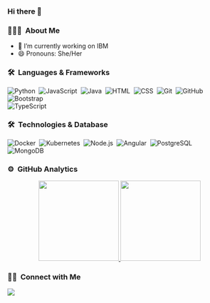 ### Hi there 👋



<!--
**Gabicolombo/Gabicolombo** is a ✨ _special_ ✨ repository because its `README.md` (this file) appears on your GitHub profile.

Here are some ideas to get you started:

- 🌱 I’m currently learning ...
- 👯 I’m looking to collaborate on ...
- 🤔 I’m looking for help with ...
- 💬 Ask me about ...
- 📫 How to reach me: ...
- 😄 Pronouns: ...
- ⚡ Fun fact: ...
-->

### 👩🏻‍💻 &nbsp;About Me
- 🔭 I’m currently working on IBM
- 😄 Pronouns: She/Her

### 🛠 &nbsp;Languages & Frameworks

![Python](https://img.shields.io/badge/-Python-05122A?style=flat&logo=Python)&nbsp;
![JavaScript](https://img.shields.io/badge/-JavaScript-05122A?style=flat&logo=JavaScript)&nbsp;
![Java](https://img.shields.io/badge/-Java-05122A?style=flat&logo=Java&logoColor=FFA518)&nbsp;
![HTML](https://img.shields.io/badge/-HTML-05122A?style=flat&logo=HTML5)&nbsp;
![CSS](https://img.shields.io/badge/-CSS-05122A?style=flat&logo=CSS3&logoColor=1572B6)&nbsp;
![Git](https://img.shields.io/badge/-Git-05122A?style=flat&logo=git)&nbsp;
![GitHub](https://img.shields.io/badge/-GitHub-05122A?style=flat&logo=github)&nbsp;
![Bootstrap](https://img.shields.io/badge/-Bootstrap-05122A?style=flat&logo=bootstrap&logoColor=563D7C)\
![TypeScript](https://img.shields.io/badge/-TypeScript-05122A?style=flat&logo=TypeScript)&nbsp;

### 🛠 &nbsp;Technologies & Database

![Docker](https://img.shields.io/badge/-Docker-05122A?&logo=Docker)&nbsp;
![Kubernetes](https://img.shields.io/badge/-Kubernetes-05122A?&logo=Kubernetes)&nbsp;
![Node.js](https://img.shields.io/badge/-Node.js-05122A?&logo=node.js)&nbsp;
![Angular](https://img.shields.io/badge/-Angular-05122A?style=flat&logo=Angular)&nbsp;
![PostgreSQL](https://img.shields.io/badge/-PostgreSQL-05122A?style=flat&logo=Postgresql)&nbsp;
![MongoDB](https://img.shields.io/badge/-MongoDB-05122A?style=flat&logo=MongoDB)&nbsp;

### ⚙️ &nbsp;GitHub Analytics

<p align="center">
<a href="https://github.com/Gabicolombo">
  <img height="180em" src="https://github-readme-stats-eight-theta.vercel.app/api?username=Gabicolombo&show_icons=true&theme=algolia&include_all_commits=true&count_private=true"/>
  <img height="180em" src="https://github-readme-stats-eight-theta.vercel.app/api/top-langs/?username=Gabicolombo&layout=compact&langs_count=8&theme=algolia"/>
</a>
</p>

### 🤝🏻 &nbsp;Connect with Me

<p align="center">

<a href="https://www.linkedin.com/in/gabriela-colombo-alves-longo-3018b4152/"><img src="https://img.shields.io/badge/-Gabriela%20Colombo-0077B5?style=flat&logo=Linkedin&logoColor=white"/></a>

</p>

